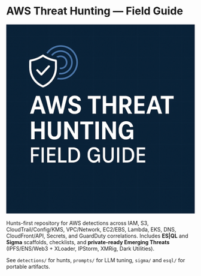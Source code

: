 # AWS Threat Hunting — Field Guide

![Banner](assets/banner.png)

Hunts-first repository for AWS detections across IAM, S3, CloudTrail/Config/KMS, VPC/Network, EC2/EBS, Lambda, EKS, DNS, CloudFront/API, Secrets, and GuardDuty correlations. Includes **ES|QL** and **Sigma** scaffolds, checklists, and **private-ready Emerging Threats** (IPFS/ENS/Web3 + XLoader, IPStorm, XMRig, Dark Utilities).

See `detections/` for hunts, `prompts/` for LLM tuning, `sigma/` and `esql/` for portable artifacts.
